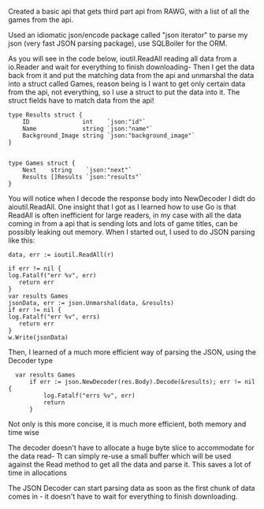 Created a basic api that gets third part api from RAWG, with a list of all the games from the api. 

Used an idiomatic json/encode package called "json iterator" to parse my json (very fast JSON parsing package), use SQLBoiler for the ORM.

As you will see in the code below, ioutil.ReadAll reading all data from a io.Reader and wait for everything to finish downloading-
Then I get the data back from it and put the matching data from the api and unmarshal the data into a struct called Games, reason being is I want to get only certain data from the api, not everything, so I use a struct to put the data into it. The struct fields have to match data from the api!

```golang
type Results struct {
	ID               int    `json:"id"`
	Name             string `json:"name"`
	Background_Image string `json:"background_image"`
}


type Games struct {
	Next    string    `json:"next"`
	Results []Results `json:"results"`
}

```

You will notice when I decode the response body into NewDecoder I didt do aioutil.ReadAll. One insight that I got as I learned how to use Go is that ReadAll is often inefficient for large readers, in my case with all the data coming in from a api that is sending lots and lots of game titles, can be possibly leaking out memory. When I started out, I used to do JSON parsing like this:

 ```golang
data, err := ioutil.ReadAll(r)

if err != nil {
log.Fatalf("err %v", err)
    return err
}
var results Games
jsonData, err := json.Unmarshal(data, &results)
if err != nil {
log.Fatalf("err %v", errs)
    return err
}
w.Write(jsonData)
 ```
Then, I learned of a much more efficient way of parsing the JSON, using the Decoder type


  ```golang
	var results Games
		if err := json.NewDecoder(res.Body).Decode(&results); err != nil {
			log.Fatalf("errs %v", err)
			return
		}
```
Not only is this more concise, it is much more efficient, both memory and time wise

The decoder doesn't have to allocate a huge byte slice to accommodate for the data read-
Tt can simply re-use a small buffer which will be used against the Read method to get all the data and parse it. This saves a lot of time in allocations

The JSON Decoder can start parsing data as soon as the first chunk of data comes in - it doesn't have to wait for everything to finish downloading.
